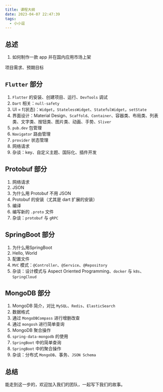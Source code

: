 ```yaml
---
title: 课程大纲
date: 2023-04-07 22:47:39
tags:
  - 小小逗
---
```


## 总述

1. 如何制作一款 app 并在国内应用市场上架

项目需求、预期目标

## `Flutter` 部分

1. `Flutter` 的安装、创建项目、运行、`DevTools` 调试
2. `Dart` 相关：`null-safety`
3. UI = f(状态)：`Widget`，`StatelessWidget`、`StatefulWidget`，`setState`
4. 界面设计：Material Design、`Scaffold`、`Container`、容器类、布局类、列表类、文字类、按钮类、图片类、动画、手势、`Sliver`
5. `pub.dev` 包管理
6. `Navigator` 路由管理
7. `provider` 状态管理
8. 网络请求
9. 杂谈：key、自定义主题、国际化、插件开发

## Protobuf 部分

1. 网络请求
2. JSON
3. 为什么用 Protobuf 不用 JSON
4. Protobuf 的安装（尤其是 dart 扩展的安装）
5. 编译
6. 编写新的 `.proto` 文件
7. 杂谈：`protobuf` 与 `gRPC`

## SpringBoot 部分

1. 为什么用SpringBoot
2. Hello, World
3. 配置文件
4. `MVC` 模式：`@Controller`、`@Service`、`@Repository`
5. 杂谈：设计模式与 Aspect Oriented Programming、`docker` 与 `k8s`、`SpringCloud`

## MongoDB 部分

1. MongoDB 简介，对比 `MySQL`、`Redis`、`ElasticSearch`
2. 数据格式
3. 通过 `MongoDBCompass` 进行增删改查
4. 通过 `mongosh` 进行简单查询
5. MongoDB 聚合操作
6. `spring-data-mongodb` 的使用
7. `SpringBoot` 中的简单查询
8. `SpringBoot` 中的聚合操作
9. 杂谈：分布式 `MongoDB`、事务、`JSON Schema`

## 总结

能走到这一步的，欢迎加入我们的团队，一起写下我们的故事。
